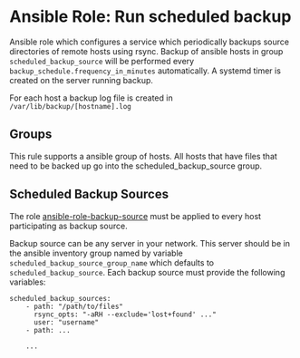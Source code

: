 # Ansible Role: Run scheduled backup
Ansible role which configures a service which periodically backups source directories of remote hosts using rsync. Backup of ansible hosts in group ```scheduled_backup_source``` will be performed every ```backup_schedule.frequency_in_minutes``` automatically. A systemd timer is created on the server running backup.

For each host a backup log file is created in ```/var/lib/backup/[hostname].log```

## Groups
This rule supports a ansible group of hosts. All hosts that have files that need to be backed up go into the scheduled_backup_source group.

## Scheduled Backup Sources
The role [ansible-role-backup-source](https://github.com/andreasbehnke/ansible-role-backup-source) must be applied to every host participating as backup source.

Backup source can be any server in your network. This server should be in the ansible inventory group named by variable ```scheduled_backup_source_group_name``` which defaults to ```scheduled_backup_source```. Each backup source must provide the following variables:

```
scheduled_backup_sources:
    - path: "/path/to/files"
      rsync_opts: "-aRH --exclude='lost+found' ..."
      user: "username"
    - path: ...

    ...
```
